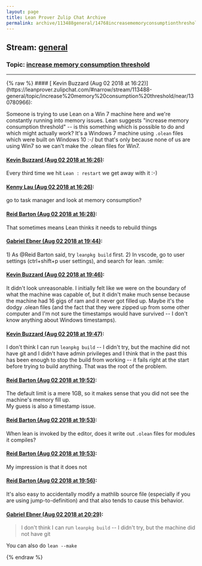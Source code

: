 ```yaml
---
layout: page
title: Lean Prover Zulip Chat Archive 
permalink: archive/113488general/14768increasememoryconsumptionthreshold.html
---
```


## Stream: [general](https://leanprover-community.github.io/archive/113488general/index.html)
### Topic: [increase memory consumption threshold](https://leanprover-community.github.io/archive/113488general/14768increasememoryconsumptionthreshold.html)

---

<base href="https://leanprover.zulipchat.com">
{% raw %}
#### [ Kevin Buzzard (Aug 02 2018 at 16:22)](https://leanprover.zulipchat.com/#narrow/stream/113488-general/topic/increase%20memory%20consumption%20threshold/near/130780966):
<p>Someone is trying to use Lean on a Win 7 machine here and we're constantly running into memory issues. Lean suggests "increase memory consumption threshold" -- is this something which is possible to do and which might actually work? It's a Windows 7 machine using <code>.olean</code> files which were built on Windows 10 :-/ but that's only because none of us are using Win7 so we can't make the .olean files for Win7.</p>

#### [ Kevin Buzzard (Aug 02 2018 at 16:26)](https://leanprover.zulipchat.com/#narrow/stream/113488-general/topic/increase%20memory%20consumption%20threshold/near/130781134):
<p>Every third time we hit <code>Lean : restart</code> we get away with it :-)</p>

#### [ Kenny Lau (Aug 02 2018 at 16:26)](https://leanprover.zulipchat.com/#narrow/stream/113488-general/topic/increase%20memory%20consumption%20threshold/near/130781144):
<p>go to task manager and look at memory consumption?</p>

#### [ Reid Barton (Aug 02 2018 at 16:28)](https://leanprover.zulipchat.com/#narrow/stream/113488-general/topic/increase%20memory%20consumption%20threshold/near/130781228):
<p>That sometimes means Lean thinks it needs to rebuild things</p>

#### [ Gabriel Ebner (Aug 02 2018 at 19:44)](https://leanprover.zulipchat.com/#narrow/stream/113488-general/topic/increase%20memory%20consumption%20threshold/near/130791589):
<p>1) As <span class="user-mention" data-user-id="110032">@Reid Barton</span> said, try <code>leanpkg build</code> first.  2) In vscode, go to user settings (ctrl+shift+p user settings), and search for lean. <span class="emoji emoji-263a" title="smile">:smile:</span></p>

#### [ Kevin Buzzard (Aug 02 2018 at 19:46)](https://leanprover.zulipchat.com/#narrow/stream/113488-general/topic/increase%20memory%20consumption%20threshold/near/130791671):
<p>It didn't look unreasonable. I initially felt like we were on the boundary of what the machine was capable of, but it didn't make much sense because the machine had 16 gigs of ram and it never got filled up. Maybe it's the dodgy .olean files (and the fact that they were zipped up from some other computer and I'm not sure the timestamps would have survived -- I don't know anything about Windows timestamps).</p>

#### [ Kevin Buzzard (Aug 02 2018 at 19:47)](https://leanprover.zulipchat.com/#narrow/stream/113488-general/topic/increase%20memory%20consumption%20threshold/near/130791708):
<p>I don't think I can run <code>leanpkg build</code> -- I didn't try, but the machine did not have git and I didn't have admin privileges and I think that in the past this has been enough to stop the build from working -- it fails right at the start before trying to build anything. That was the root of the problem.</p>

#### [ Reid Barton (Aug 02 2018 at 19:52)](https://leanprover.zulipchat.com/#narrow/stream/113488-general/topic/increase%20memory%20consumption%20threshold/near/130791965):
<p>The default limit is a mere 1GB, so it makes sense that you did not see the machine's memory fill up.<br>
My guess is also a timestamp issue.</p>

#### [ Reid Barton (Aug 02 2018 at 19:53)](https://leanprover.zulipchat.com/#narrow/stream/113488-general/topic/increase%20memory%20consumption%20threshold/near/130791987):
<p>When lean is invoked by the editor, does it write out <code>.olean</code> files for modules it compiles?</p>

#### [ Reid Barton (Aug 02 2018 at 19:53)](https://leanprover.zulipchat.com/#narrow/stream/113488-general/topic/increase%20memory%20consumption%20threshold/near/130791991):
<p>My impression is that it does not</p>

#### [ Reid Barton (Aug 02 2018 at 19:56)](https://leanprover.zulipchat.com/#narrow/stream/113488-general/topic/increase%20memory%20consumption%20threshold/near/130792165):
<p>It's also easy to accidentally modify a mathlib source file (especially if you are using jump-to-definition) and that also tends to cause this behavior.</p>

#### [ Gabriel Ebner (Aug 02 2018 at 20:29)](https://leanprover.zulipchat.com/#narrow/stream/113488-general/topic/increase%20memory%20consumption%20threshold/near/130793805):
<blockquote>
<p>I don't think I can run <code>leanpkg build</code> -- I didn't try, but the machine did not have git </p>
</blockquote>
<p>You can also do <code>lean --make</code></p>


{% endraw %}
